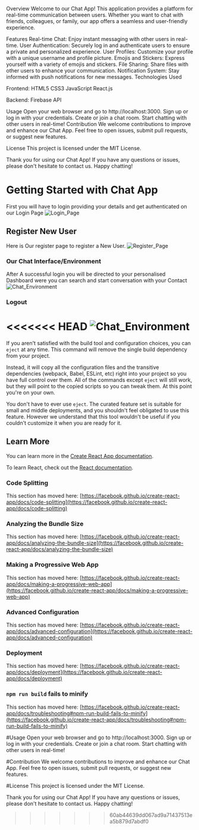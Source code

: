 Overview
Welcome to our Chat App! This application provides a platform for real-time communication between users. Whether you want to chat with friends, colleagues, or family, our app offers a seamless and user-friendly experience.

Features
Real-time Chat: Enjoy instant messaging with other users in real-time.
User Authentication: Securely log in and authenticate users to ensure a private and personalized experience.
User Profiles: Customize your profile with a unique username and profile picture.
Emojis and Stickers: Express yourself with a variety of emojis and stickers.
File Sharing: Share files with other users to enhance your communication.
Notification System: Stay informed with push notifications for new messages.
Technologies Used

Frontend:
HTML5
CSS3
JavaScript
React.js

Backend:
Firebase
API

Usage
Open your web browser and go to http://localhost:3000.
Sign up or log in with your credentials.
Create or join a chat room.
Start chatting with other users in real-time!
Contribution
We welcome contributions to improve and enhance our Chat App. Feel free to open issues, submit pull requests, or suggest new features.

License
This project is licensed under the MIT License.

Thank you for using our Chat App! If you have any questions or issues, please don't hesitate to contact us. Happy chatting!

# Getting Started with Chat App

First you will have to login providing your details and get authenticated on our Login Page
![Login_Page](https://res.cloudinary.com/dwqn2rcuu/image/upload/v1709727117/chatLogin_fztbqw.png)

## Register New User

Here is Our register page to register a New User.
![Register_Page](https://res.cloudinary.com/dwqn2rcuu/image/upload/v1709727203/chat_register_Page_jhrgp5.png)

### Our Chat Interface/Environment

After A successful login you will be directed to your personalised Dashboard were you can search and start conversation with your Contact
![Chat_Environment](https://res.cloudinary.com/dwqn2rcuu/image/upload/v1709727320/personalise_chat_environment_agjzhv.png)

### Logout

<<<<<<< HEAD
![Chat_Environment](https://res.cloudinary.com/dwqn2rcuu/image/upload/v1709727320/personalise_chat_environment_agjzhv.png)
=======
If you aren't satisfied with the build tool and configuration choices, you can `eject` at any time. This command will remove the single build dependency from your project.

Instead, it will copy all the configuration files and the transitive dependencies (webpack, Babel, ESLint, etc) right into your project so you have full control over them. All of the commands except `eject` will still work, but they will point to the copied scripts so you can tweak them. At this point you're on your own.

You don't have to ever use `eject`. The curated feature set is suitable for small and middle deployments, and you shouldn't feel obligated to use this feature. However we understand that this tool wouldn't be useful if you couldn't customize it when you are ready for it.

## Learn More

You can learn more in the [Create React App documentation](https://facebook.github.io/create-react-app/docs/getting-started).

To learn React, check out the [React documentation](https://reactjs.org/).

### Code Splitting

This section has moved here: [https://facebook.github.io/create-react-app/docs/code-splitting](https://facebook.github.io/create-react-app/docs/code-splitting)

### Analyzing the Bundle Size

This section has moved here: [https://facebook.github.io/create-react-app/docs/analyzing-the-bundle-size](https://facebook.github.io/create-react-app/docs/analyzing-the-bundle-size)

### Making a Progressive Web App

This section has moved here: [https://facebook.github.io/create-react-app/docs/making-a-progressive-web-app](https://facebook.github.io/create-react-app/docs/making-a-progressive-web-app)

### Advanced Configuration

This section has moved here: [https://facebook.github.io/create-react-app/docs/advanced-configuration](https://facebook.github.io/create-react-app/docs/advanced-configuration)

### Deployment

This section has moved here: [https://facebook.github.io/create-react-app/docs/deployment](https://facebook.github.io/create-react-app/docs/deployment)

### `npm run build` fails to minify

This section has moved here: [https://facebook.github.io/create-react-app/docs/troubleshooting#npm-run-build-fails-to-minify](https://facebook.github.io/create-react-app/docs/troubleshooting#npm-run-build-fails-to-minify)

#Usage
Open your web browser and go to http://localhost:3000.
Sign up or log in with your credentials.
Create or join a chat room.
Start chatting with other users in real-time!

#Contribution
We welcome contributions to improve and enhance our Chat App. Feel free to open issues, submit pull requests, or suggest new features.

#License
This project is licensed under the MIT License.

Thank you for using our Chat App! If you have any questions or issues, please don't hesitate to contact us. Happy chatting!

> > > > > > > 60ab44639dd067ad9a71437513ea5b879d7abdf0
